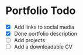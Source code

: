 # Portfolio Todo
 - [x] Add links to social media
- [x] Done portfolio description
- [ ] Add projects
- [ ] Add a downloadable CV
